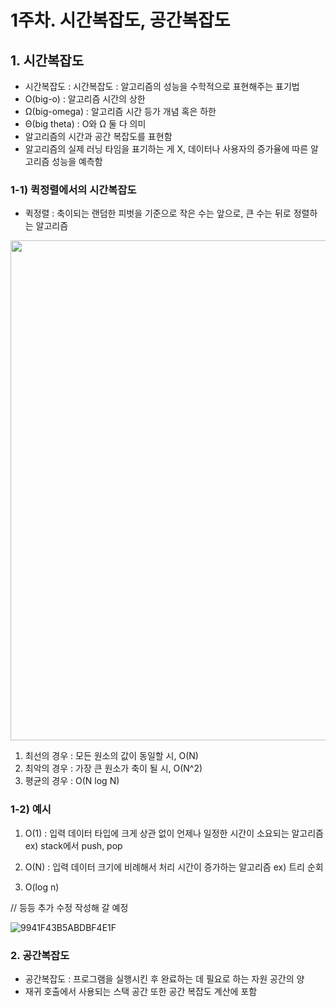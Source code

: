 # 1주차. 시간복잡도, 공간복잡도

## 1. 시간복잡도
- 시간복잡도 : 시간복잡도 : 알고리즘의 성능을 수학적으로 표현해주는 표기법
- O(big-o) : 알고리즘 시간의 상한
- Ω(big-omega) : 알고리즘 시간 등가 개념 혹은 하한
- Θ(big theta) : O와 Ω 둘 다 의미
- 알고리즘의 시간과 공간 복잡도를 표현함
- 알고리즘의 실제 러닝 타임을 표기하는 게 X, 데이터나 사용자의 증가율에 따른 알고리즘 성능을 예측함

### 1-1) 퀵정렬에서의 시간복잡도
- 퀵정렬 : 축이되는 랜덤한 피벗을 기준으로 작은 수는 앞으로, 큰 수는 뒤로 정렬하는 알고리즘
<img src="https://user-images.githubusercontent.com/62649658/158055092-0d161199-8657-487a-9ec9-1f92af572237.png" width="600" height="800"/>

1) 최선의 경우 : 모든 원소의 값이 동일할 시, O(N)
2) 최악의 경우 : 가장 큰 원소가 축이 될 시, O(N^2)
3) 평균의 경우 : O(N log N) 

### 1-2) 예시
1) O(1)
: 입력 데이터 타입에 크게 상관 없이 언제나 일정한 시간이 소요되는 알고리즘
ex) stack에서 push, pop

2) O(N)
: 입력 데이터 크기에 비례해서 처리 시간이 증가하는 알고리즘
ex) 트리 순회

3) O(log n)

// 등등 추가 수정 작성해 갈 예정

![9941F43B5ABDBF4E1F](https://user-images.githubusercontent.com/62649658/158054300-46e167a6-a7be-48d7-9bae-5935e4945659.png)

### 2. 공간복잡도
- 공간복잡도 : 프로그램을 실행시킨 후 완료하는 데 필요로 하는 자원 공간의 양
- 재귀 호출에서 사용되는 스택 공간 또한 공간 복잡도 계산에 포함
